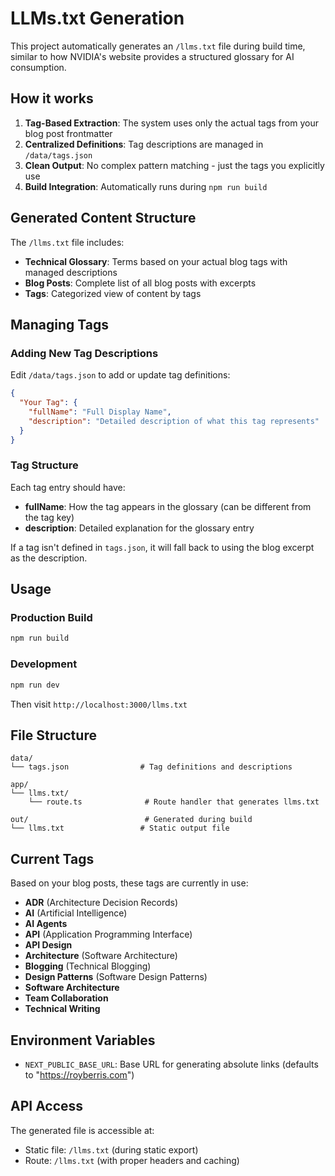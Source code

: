 # LLMs.txt Generation

This project automatically generates an `/llms.txt` file during build time, similar to how NVIDIA's website provides a structured glossary for AI consumption.

## How it works

1. **Tag-Based Extraction**: The system uses only the actual tags from your blog post frontmatter
2. **Centralized Definitions**: Tag descriptions are managed in `/data/tags.json`
3. **Clean Output**: No complex pattern matching - just the tags you explicitly use
4. **Build Integration**: Automatically runs during `npm run build`

## Generated Content Structure

The `/llms.txt` file includes:

- **Technical Glossary**: Terms based on your actual blog tags with managed descriptions
- **Blog Posts**: Complete list of all blog posts with excerpts
- **Tags**: Categorized view of content by tags

## Managing Tags

### Adding New Tag Descriptions

Edit `/data/tags.json` to add or update tag definitions:

```json
{
  "Your Tag": {
    "fullName": "Full Display Name",
    "description": "Detailed description of what this tag represents"
  }
}
```

### Tag Structure

Each tag entry should have:
- **fullName**: How the tag appears in the glossary (can be different from the tag key)
- **description**: Detailed explanation for the glossary entry

If a tag isn't defined in `tags.json`, it will fall back to using the blog excerpt as the description.

## Usage

### Production Build
```bash
npm run build
```

### Development
```bash
npm run dev
```
Then visit `http://localhost:3000/llms.txt`

## File Structure

```
data/
└── tags.json                # Tag definitions and descriptions

app/
└── llms.txt/
    └── route.ts              # Route handler that generates llms.txt

out/                          # Generated during build
└── llms.txt                 # Static output file
```

## Current Tags

Based on your blog posts, these tags are currently in use:

- **ADR** (Architecture Decision Records)
- **AI** (Artificial Intelligence) 
- **AI Agents**
- **API** (Application Programming Interface)
- **API Design**
- **Architecture** (Software Architecture)
- **Blogging** (Technical Blogging)
- **Design Patterns** (Software Design Patterns)
- **Software Architecture**
- **Team Collaboration**
- **Technical Writing**

## Environment Variables

- `NEXT_PUBLIC_BASE_URL`: Base URL for generating absolute links (defaults to "https://royberris.com")

## API Access

The generated file is accessible at:
- Static file: `/llms.txt` (during static export)
- Route: `/llms.txt` (with proper headers and caching)